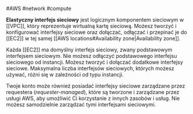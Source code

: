 #AWS #network #compute 

**Elastyczny interfejs sieciowy** jest logicznym komponentem sieciowym w [[VPC]], który reprezentuje wirtualną kartę sieciową. Możesz tworzyć i konfigurować interfejsy sieciowe oraz dołączać, odłączać i przepinać je do [[EC2]] w tej samej [[AWS locations#Availability zone|Availability zone]].

Każda [[EC2]] ma domyślny interfejs sieciowy, zwany podstawowym interfejsem sieciowym. Nie możesz odłączyć podstawowego interfejsu sieciowego od instancji. Możesz tworzyć i dołączać dodatkowe interfejsy sieciowe. Maksymalna liczba interfejsów sieciowych, których możesz używać, różni się w zależności od typu instancji.

Twoje konto może również posiadać interfejsy sieciowe zarządzane przez requestera (_requester-managed_), które są tworzone i zarządzane przez usługi AWS, aby umożliwić Ci korzystanie z innych zasobów i usług. Nie możesz samodzielnie zarządzać tymi interfejsami sieciowymi.
